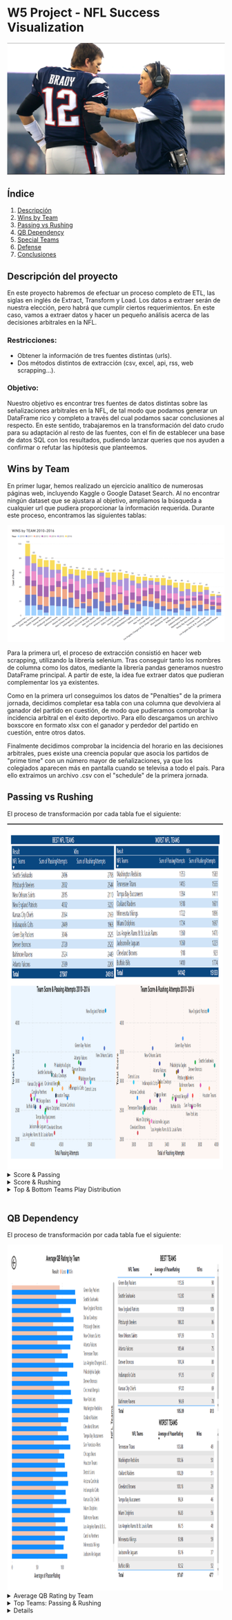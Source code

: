# W5 Project - NFL Success Visualization

![portada](https://github.com/CharlyKill7/NFL-Success_Visualization/blob/main/images/portada.png)

## Índice

1. [Descripción](#descripción)
2. [Wins by Team](#wins_by_team)
3. [Passing vs Rushing](#pass_rush)
4. [QB Dependency](#qb)
5. [Special Teams](#special)
6. [Defense](#defense)
7. [Conclusiones](#conclusion)


<a name="descripción"/>

## Descripción del proyecto

En este proyecto habremos de efectuar un proceso completo de ETL, las siglas en inglés de Extract, Transform y Load. Los datos a extraer serán de nuestra elección, pero habrá que cumplir ciertos requerimientos. En este caso, vamos a extraer datos y hacer un pequeño análisis acerca de las decisiones arbitrales en la NFL.

### Restricciones:
- Obtener la información de tres fuentes distintas (urls).
- Dos métodos distintos de extracción (csv, excel, api, rss, web scrapping...).

### Objetivo:
 
Nuestro objetivo es encontrar tres fuentes de datos distintas sobre las señalizaciones arbitrales en la NFL, de tal modo que podamos generar un DataFrame rico y completo a través del cual podamos sacar conclusiones al respecto. En este sentido, trabajaremos en la transformación del dato crudo para su adaptación al resto de las fuentes, con el fin de establecer una base de datos SQL con los resultados, pudiendo lanzar queries que nos ayuden a confirmar o refutar las hipótesis que planteemos.

 
 <a name="wins_by_team"/>
 
## Wins by Team

En primer lugar, hemos realizado un ejercicio analítico de numerosas páginas web, incluyendo Kaggle o Google Dataset Search. Al no encontrar ningún dataset que se ajustara al objetivo, ampliamos la búsqueda a cualquier url que pudiera proporcionar la información requerida. Durante este proceso, encontramos las siguientes tablas:

<img src="https://github.com/CharlyKill7/NFL-Success_Visualization/blob/main/images/wins.png" />

Para la primera url, el proceso de extracción consistió en hacer web scrapping, utilizando la librería selenium. Tras conseguir tanto los nombres de columna como los datos, mediante la librería pandas generamos nuestro DataFrame principal. A partir de este, la idea fue extraer datos que pudieran complementar los ya existentes.

Como en la primera url conseguimos los datos de "Penalties" de la primera jornada, decidimos completar esa tabla con una columna que devolviera al ganador del partido en cuestión, de modo que pudieramos comprobar la incidencia arbitral en el éxito deportivo. Para ello descargamos un archivo boxscore en formato xlsx con el ganador y perdedor del partido en cuestión, entre otros datos. 

Finalmente decidimos comprobar la incidencia del horario en las decisiones arbitrales, pues existe una creencia popular que asocia los partidos de "prime time" con un número mayor de señalizaciones, ya que los colegiados aparecen más en pantalla cuando se televisa a todo el país. Para ello extraimos un archivo .csv con el "schedule" de la primera jornada.



 <a name="pass_rush"/>
 
## Passing vs Rushing

El proceso de transformación por cada tabla fue el siguiente:

<img src="https://github.com/CharlyKill7/NFL-Success_Visualization/blob/main/images/pass_vs_rush.png" width="500" height="800" />

<details>
<summary>Score & Passing</summary>
<br>

 ![pass](https://github.com/CharlyKill7/NFL-Success_Visualization/blob/main/images/pass_scatter.png)

</details>

<details>
<summary>Score & Rushing</summary>
<br>

 ![rush](https://github.com/CharlyKill7/NFL-Success_Visualization/blob/main/images/rush_scatter.png)

</details>

<details>
<summary>Top & Bottom Teams Play Distribution</summary>
<br>

![top](https://github.com/CharlyKill7/NFL-Success_Visualization/blob/main/images/top_pass_rush.png)
![bot](https://github.com/CharlyKill7/NFL-Success_Visualization/blob/main/images/worst_pass_rush.png)

</details>
<br>


<a name="qb"/>

## QB Dependency

El proceso de transformación por cada tabla fue el siguiente:

<img src="https://github.com/CharlyKill7/NFL-Success_Visualization/blob/main/images/pass_ratings.png" width="500" height="800" />

<details>
<summary>Average QB Rating by Team</summary>
<br>

 ![qb_rat](https://github.com/CharlyKill7/NFL-Success_Visualization/blob/main/images/qb_rat.png)

</details>

<details>
<summary>Top Teams: Passing & Rushing</summary>
<br>

 ![top_pass_rush](https://github.com/CharlyKill7/NFL-Success_Visualization/blob/main/images/top_pass_rush.png)

</details>

<details>
<summary>Worst Teams: Passing & Rushing</summary>
<br>

![worst_pass_rush](https://github.com/CharlyKill7/NFL-Success_Visualization/blob/main/images/worst_pass_rush.png)


<a name="special"/>

## Special Teams
	
El proceso de transformación por cada tabla fue el siguiente:

<img src="https://github.com/CharlyKill7/NFL-Success_Visualization/blob/main/images/spe_teams.png" width="500" height="800" />

<details>
<summary>Field Goald %</summary>
<br>

 ![fg](https://github.com/CharlyKill7/NFL-Success_Visualization/blob/main/images/fg.png)

</details>

<details>
<summary>Punt Attempts</summary>
<br>

 ![punt](https://github.com/CharlyKill7/NFL-Success_Visualization/blob/main/images/punt.png)

</details>

<details>
<summary>Field Goals by Team</summary>
<br>

![fg_teams](https://github.com/CharlyKill7/NFL-Penalties_ETL/blob/main/images/profootballreference.png)





<p><strong> Como conclusión, y aunque la muestra es todavía pequeña, parece que la hipótesis se confirma: los equipos perdedores son más beneficiados por las decisiones arbitrales en los minutos finales de partido.</strong>
	

<br>
	
<a name="defense"/>

## Defense
	
El proceso de transformación por cada tabla fue el siguiente:

<img src="https://github.com/CharlyKill7/NFL-Penalties_ETL/blob/main/images/profootballnetwork.png" width="500" height="800" />

<details>
<summary>https://www.nflpenalties.com/</summary>
<br>

 ![nflpenalties](https://github.com/CharlyKill7/NFL-Penalties_ETL/blob/main/images/nflpenalties.png)

</details>

<details>
<summary>https://www.pro-football-reference.com/</summary>
<br>

 ![profootballreference](https://github.com/CharlyKill7/NFL-Penalties_ETL/blob/main/images/profootballreference.png)

</details>

<details>
<summary>https://www.profootballnetwork.com/</summary>
<br>

![profootballreference](https://github.com/CharlyKill7/NFL-Penalties_ETL/blob/main/images/profootballreference.png)
	
	
<a name="conclusion"/>

## Conclusiones
	
<p><strong> Los árbitros tienden a buscar un final igualado, y por tanto benefician al equipo que va por debajo en el marcador.</strong>
